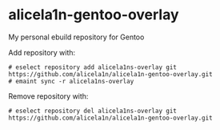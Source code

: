 # alicela1n-gentoo-overlay
My personal ebuild repository for Gentoo

Add repository with:
```
# eselect repository add alicela1ns-overlay git https://github.com/alicela1n/alicela1n-gentoo-overlay.git
# emaint sync -r alicela1ns-overlay
```

Remove repository with:
```
# eselect repository del alicela1ns-overlay git https://github.com/alicela1n/alicela1n-gentoo-overlay.git
```
